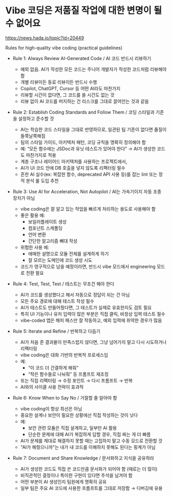 # Vibe 코딩은 저품질 작업에 대한 변명이 될 수 없어요

<https://news.hada.io/topic?id=20449>

Rules for high-quality vibe coding (practical guidelines)

- Rule 1: Always Review AI-Generated Code / AI 코드 반드시 리뷰하기
  - 예외 없음. AI가 작성한 모든 코드는 주니어 개발자가 작성한 코드처럼 리뷰해야 함
  - 개별 리뷰이든 동료 리뷰이든 반드시 수행
  - Copilot, ChatGPT, Cursor 등 어떤 AI라도 마찬가지
  - 리뷰할 시간이 없다면, 그 코드를 쓸 시간도 없는 것
  - 리뷰 없이 AI 코드를 머지하는 건 리스크를 그대로 끌어안는 것과 같음

- Rule 2: Establish Coding Standards and Follow Them / 코딩 스타일과 기준을 설정하고 준수할 것
  - AI는 학습한 코드 스타일을 그대로 반영하므로, 일관된 팀 기준이 없다면 품질이 들쭉날쭉해짐
  - 팀의 스타일 가이드, 아키텍처 패턴, 코딩 규칙을 명확히 정의해야 함
  - 예: “모든 함수에는 JSDoc과 유닛 테스트가 있어야 한다” → AI가 생성한 코드도 마찬가지로 적용
  - 계층 구조나 레이어드 아키텍처를 사용하는 프로젝트에서,
  - AI가 UI 코드 안에 DB 호출을 넣지 않도록 리팩터링 필수
  - 흔한 AI 실수(ex: 복잡한 함수, deprecated API 사용 등)를 잡는 lint 또는 정적 분석 룰 도입 추천

- Rule 3: Use AI for Acceleration, Not Autopilot / AI는 가속기이지 자동 조종 장치가 아님
  - vibe coding은 잘 알고 있는 작업을 빠르게 처리하는 용도로 사용해야 함
  - 좋은 활용 예:
    - 보일러플레이트 생성
    - 컴포넌트 스캐폴딩
    - 언어 변환
    - 간단한 알고리즘 뼈대 작성
  - 위험한 사용 예:
    - 애매한 설명으로 모듈 전체를 설계하게 하기
    - 잘 모르는 도메인에 코드 생성 시도
  - 코드가 영구적으로 남을 예정이라면, 반드시 vibe 모드에서 engineering 모드로 전환 필요

- Rule 4: Test, Test, Test / 테스트는 무조건 해야 한다
  - AI가 코드를 생성했다고 해서 자동으로 정답이 되는 건 아님
  - 모든 주요 경로에 대해 테스트 작성 필수
  - AI가 테스트도 만들어줬다면, 그 테스트가 실제로 유효한지도 검토 필요
  - 특히 UI 기능이나 유저 입력이 많은 부분은 직접 클릭, 비정상 입력 테스트 필수
  - vibe-coded 앱은 해피 패스만 잘 작동하고, 예외 입력에 취약한 경우가 많음

- Rule 5: Iterate and Refine / 반복하고 다듬기
  - AI가 처음 준 결과물이 만족스럽지 않다면, 그냥 넘어가지 말고 다시 시도하거나 리팩터링
  - vibe coding은 대화 기반의 반복적 프로세스임
  - 예:
    - “이 코드 더 간결하게 해줘”
    - “작은 함수들로 나눠줘” 등 프롬프트 재조정
  - 또는 직접 리팩터링 → 수정 포인트 → 다시 프롬프트 → 반복
  - AI와의 사이클 사용 전략이 효과적

- Rule 6: Know When to Say No / 거절할 줄 알아야 함
  - vibe coding이 항상 최선은 아님
  - 중요한 설계나 보안이 필요한 상황에선 직접 작성하는 것이 낫다
  - 예:
    - 보안 관련 모듈은 직접 설계하고, 일부만 AI 활용
    - 단순한 문제에 대해 AI가 복잡하게 답할 경우, 직접 짜는 게 더 빠름
  - AI가 문제를 제대로 해결하지 못할 때는 고집하지 말고 수동 모드로 전환할 것
  - "AI가 해줬으니까"는 내가 내 코드를 이해하지 못해도 된다는 핑계가 아님

- Rule 7: Document and Share Knowledge / 문서화하고 지식을 공유하라
  - AI가 생성한 코드도 직접 쓴 코드만큼 문서화가 되어야 함 (때로는 더 많이)
  - 비직관적인 결정이나 특이한 구현이 있다면 주석을 남겨야 함
  - 어떤 부분이 AI 생성인지 팀원에게 명확히 공유
  - 일부 팀은 주요 AI 코드에 사용한 프롬프트를 그대로 저장함 → 디버깅에 유용
